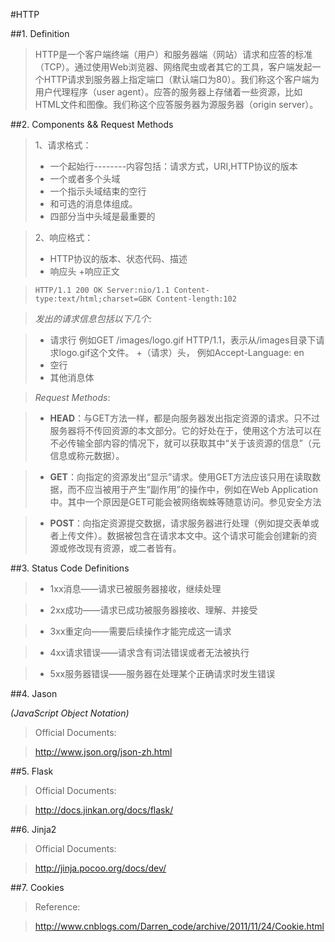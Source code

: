 #HTTP

##1. Definition

> HTTP是一个客户端终端（用户）和服务器端（网站）请求和应答的标准（TCP）。通过使用Web浏览器、网络爬虫或者其它的工具，客户端发起一个HTTP请求到服务器上指定端口（默认端口为80）。我们称这个客户端为用户代理程序（user agent）。应答的服务器上存储着一些资源，比如HTML文件和图像。我们称这个应答服务器为源服务器（origin server）。

##2. Components && Request Methods

> 1、请求格式：
> + 一个起始行--------内容包括：请求方式，URI,HTTP协议的版本
> + 一个或者多个头域
> + 一个指示头域结束的空行
> + 和可选的消息体组成。
> + 四部分当中头域是最重要的

> 2、响应格式：
> + HTTP协议的版本、状态代码、描述
> + 响应头
> +响应正文

> `HTTP/1.1 200 OK
Server:nio/1.1
Content-type:text/html;charset=GBK
Content-length:102
`

> *发出的请求信息包括以下几个:*

> + 请求行
> 例如GET /images/logo.gif HTTP/1.1，表示从/images目录下请求logo.gif这个文件。
>+（请求）头，
>例如Accept-Language: en
>+ 空行
>+ 其他消息体

> *Request Methods*:

> + **HEAD**：与GET方法一样，都是向服务器发出指定资源的请求。只不过服务器将不传回资源的本文部分。它的好处在于，使用这个方法可以在不必传输全部内容的情况下，就可以获取其中“关于该资源的信息”（元信息或称元数据）。

> + **GET**：向指定的资源发出“显示”请求。使用GET方法应该只用在读取数据，而不应当被用于产生“副作用”的操作中，例如在Web Application中。其中一个原因是GET可能会被网络蜘蛛等随意访问。参见安全方法

> + **POST**：向指定资源提交数据，请求服务器进行处理（例如提交表单或者上传文件）。数据被包含在请求本文中。这个请求可能会创建新的资源或修改现有资源，或二者皆有。

##3. Status Code Definitions

> + 1xx消息——请求已被服务器接收，继续处理

> + 2xx成功——请求已成功被服务器接收、理解、并接受

> + 3xx重定向——需要后续操作才能完成这一请求

> + 4xx请求错误——请求含有词法错误或者无法被执行

> + 5xx服务器错误——服务器在处理某个正确请求时发生错误

##4. Jason

*(JavaScript Object Notation)*

> Official Documents:

> <http://www.json.org/json-zh.html>

##5. Flask

> Official Documents:

> <http://docs.jinkan.org/docs/flask/>

##6. Jinja2

> Official Documents:

> <http://jinja.pocoo.org/docs/dev/>

##7. Cookies

> Reference:

> <http://www.cnblogs.com/Darren_code/archive/2011/11/24/Cookie.html>
